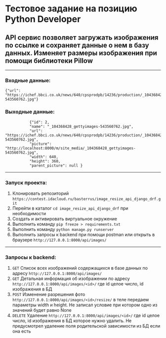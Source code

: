 # Тестовое задание на позицию Python Developer
## API сервис позволяет загружать изображения по ссылке и сохраняет данные о нем в базу данных. Изменяет размеры изображения при помощи библиотеки Pillow
___

### Входные данные: 
    {"url": "https://ichef.bbci.co.uk/news/640/cpsprodpb/14236/production/_104368428_gettyimages-543560762.jpg"}        
### Выходные данные:
               {"id": 2, 
               "name": "_104368428_gettyimages-543560762.jpg",
               "url": "https://ichef.bbci.co.uk/news/640/cpsprodpb/14236/production/_104368428_gettyimages-543560762.jpg",
               "picture": "http://localhost:8000/m/site_media/_104368428_gettyimages-543560762.jpg",
               "width": 640,
               "height": 360,
               "parent_picture": null }
___
### Запуск проекта:
1. Клонировать репозиторий `https://contest.idacloud.ru/basterrus/image_resize_api_django_drf.git`
2. Перейти в каталог `cd image_resize_api_django_drf` при необходимости
3. Создать и активировать виртуальное окружение
4. Выполнить команду `pip freeze > requirements.txt`
5. Выполнить команду `python manage.py runserver`
6. Выполнить запросы к backend при помощи postman или открыть в браузере `http://127.0.0.1:8000/api/images/`
___
### Запросы к backend:
1. `GET` Список всех изображений содержащихся в базе данных по адресу `http://127.0.0.1:8000/api/images/`
2. `GET` Детальная информация об изображении по адресу `http://127.0.0.1:8000/api/images/<id>/` где id целое число, id изображения в БД
3. `POST` Изменение разрешения фото `http://127.0.0.1:8000/api/images/<id>/resize/` в теле передаем параметры width и height. 
Не записал условие при котором одно из значений будет равно None
4. `DELETE` Удаление `http://127.0.0.1:8000/api/images/<id>/` где id целое число, id изображения в БД которое нужно удалить.
Не предусмотрел удаление поля родительской зависимости из БД если она есть
